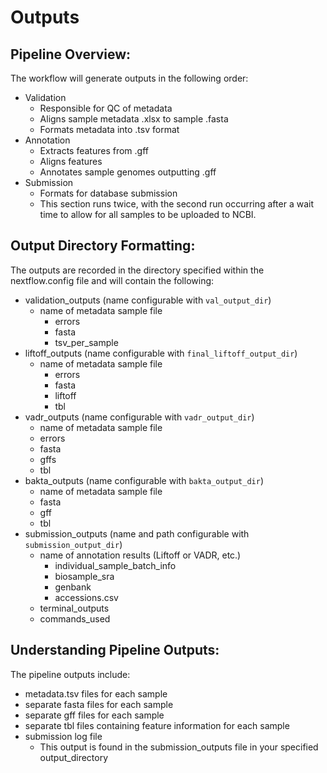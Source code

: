 # Outputs

## Pipeline Overview:

The workflow will generate outputs in the following order:

*   Validation
    *   Responsible for QC of metadata
    *   Aligns sample metadata .xlsx to sample .fasta
    *   Formats metadata into .tsv format
*   Annotation
    *   Extracts features from .gff
    *   Aligns features
    *   Annotates sample genomes outputting .gff
*   Submission
    *   Formats for database submission
    *   This section runs twice, with the second run occurring after a wait time to allow for all samples to be uploaded to NCBI.

## Output Directory Formatting:

The outputs are recorded in the directory specified within the nextflow.config file and will contain the following:

*   validation\_outputs (name configurable with `val_output_dir`)
    *   name of metadata sample file
        *   errors
        *   fasta
        *   tsv\_per\_sample
*   liftoff\_outputs (name configurable with `final_liftoff_output_dir`)
    *   name of metadata sample file
        *   errors
        *   fasta
        *   liftoff
        *   tbl
*   vadr\_outputs (name configurable with `vadr_output_dir`)
    *   name of metadata sample file
    *   errors
    *   fasta
    *   gffs
    *   tbl
*   bakta\_outputs (name configurable with `bakta_output_dir`)
    *   name of metadata sample file
    *   fasta
    *   gff
    *   tbl
*   submission\_outputs (name and path configurable with `submission_output_dir`)
    *   name of annotation results (Liftoff or VADR, etc.)
        *   individual\_sample\_batch\_info
        *   biosample\_sra
        *   genbank
        *   accessions.csv
    *   terminal\_outputs
    *   commands\_used

## Understanding Pipeline Outputs:

The pipeline outputs include:

*   metadata.tsv files for each sample
*   separate fasta files for each sample
*   separate gff files for each sample
*   separate tbl files containing feature information for each sample
*   submission log file
    *   This output is found in the submission\_outputs file in your specified output\_directory
